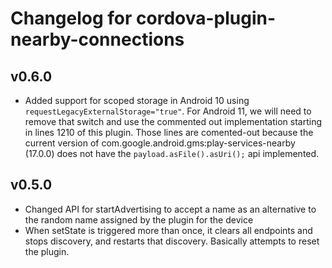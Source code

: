 # Changelog for cordova-plugin-nearby-connections

## v0.6.0
- Added support for scoped storage in Android 10 using `requestLegacyExternalStorage="true"`. For Android 11, we will need to remove that switch and use the commented out implementation starting in lines 1210 of this plugin. Those lines are comented-out because the current version of com.google.android.gms:play-services-nearby (17.0.0) does not have the `payload.asFile().asUri();` api implemented.

## v0.5.0

- Changed API for startAdvertising to accept a name as an alternative to the random name assigned by the plugin for the device
- When setState is triggered more than once, it clears all endpoints and stops discovery, and restarts that discovery. Basically attempts to reset the plugin. 

